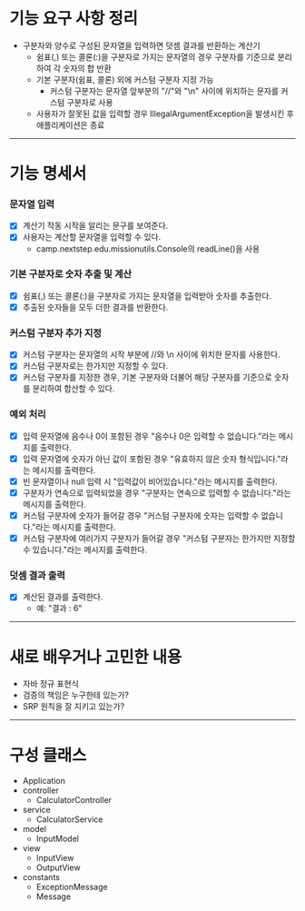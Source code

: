 # 기능 요구 사항 정리
- 구분자와 양수로 구성된 문자열을 입력하면 덧셈 결과를 반환하는 계산기
  - 쉼표(,) 또는 콜론(:)을 구분자로 가지는 문자열의 경우 구분자를 기준으로 분리하여 각 숫자의 합 반환
  - 기본 구분자(쉼표, 콜론) 외에 커스텀 구분자 지정 가능
    - 커스텀 구분자는 문자열 앞부분의 "//"와 "\n" 사이에 위치하는 문자를 커스텀 구분자로 사용
  - 사용자가 잘못된 값을 입력할 경우 IllegalArgumentException을 발생시킨 후 애플리케이션은 종료

---

# 기능 명세서
### 문자열 입력
- [x] 계산기 작동 시작을 알리는 문구를 보여준다.
- [x] 사용자는 계산할 문자열을 입력할 수 있다.
  - camp.nextstep.edu.missionutils.Console의 readLine()을 사용

### 기본 구분자로 숫자 추출 및 계산
- [x] 쉼표(,) 또는 콜론(:)을 구분자로 가지는 문자열을 입력받아 숫자를 추출한다.
- [x] 추출된 숫자들을 모두 더한 결과를 반환한다.

### 커스텀 구분자 추가 지정
- [x] 커스텀 구분자는 문자열의 시작 부분에 //와 \n 사이에 위치한 문자를 사용한다.
- [x] 커스텀 구분자로는 한가지만 지정할 수 있다.
- [x] 커스텀 구분자를 지정한 경우, 기본 구분자와 더불어 해당 구분자를 기준으로 숫자를 분리하여 합산할 수 있다.

### 예외 처리
- [x] 입력 문자열에 음수나 0이 포함된 경우 "음수나 0은 입력할 수 없습니다."라는 메시지를 출력한다.
- [x] 입력 문자열에 숫자가 아닌 값이 포함된 경우 "유효하지 않은 숫자 형식입니다."라는 메시지를 출력한다.
- [x] 빈 문자열이나 null 입력 시 "입력값이 비어있습니다."라는 메시지를 출력한다.
- [x] 구분자가 연속으로 입력되었을 경우 "구분자는 연속으로 입력할 수 없습니다."라는 메시지를 출력한다.
- [x] 커스텀 구분자에 숫자가 들어갈 경우 "커스텀 구분자에 숫자는 입력할 수 없습니다."라는 메시지를 출력한다.
- [x] 커스텀 구분자에 여러가지 구분자가 들어갈 경우 "커스텀 구분자는 한가지만 지정할 수 있습니다."라는 메시지를 출력한다.

### 덧셈 결과 출력
- [x] 계산된 결과를 출력한다.
  - 예: "결과 : 6"

---

# 새로 배우거나 고민한 내용
- 자바 정규 표현식
- 검증의 책임은 누구한테 있는가?
- SRP 원칙을 잘 지키고 있는가?

---

# 구성 클래스
- Application
- controller
  - CalculatorController
- service
  - CalculatorService
- model
  - InputModel
- view
  - InputView
  - OutputView
- constants
  - ExceptionMessage
  - Message